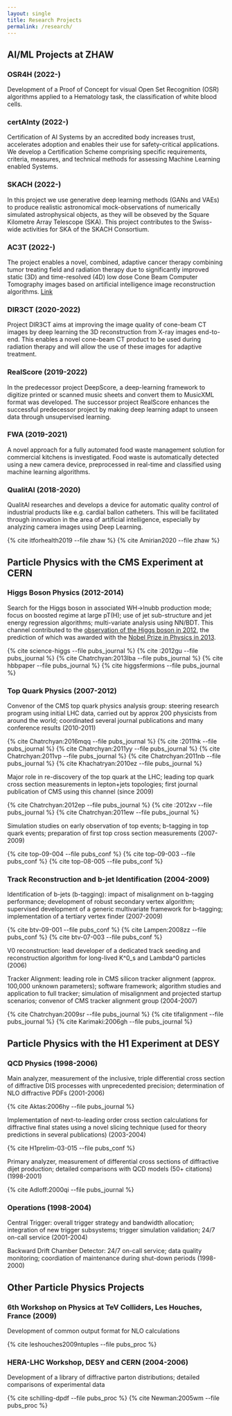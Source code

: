 ```yaml
---
layout: single
title: Research Projects
permalink: /research/
---
```



## AI/ML Projects at ZHAW

### OSR4H (2022-)

Development of a Proof of Concept for visual Open Set Recognition (OSR) algorithms applied to a Hematology task, the classification of white blood cells.

### certAInty (2022-)

Certification of AI Systems by an accredited body increases trust, accelerates adoption and enables their use for safety-critical applications. We develop a Certification Scheme comprising specific requirements, criteria, measures, and technical methods for assessing Machine Learning enabled Systems.

### SKACH (2022-)

In this project we use generative deep learning methods (GANs and VAEs) to produce realistic astronomical mock-observations of numerically simulated astrophysical objects, as they will be obseved by the Square Kilometre Array Telescope (SKA). This project contributes to the Swiss-wide activities for SKA of the SKACH Consortium.  

### AC3T (2022-)

The project enables a novel, combined, adaptive cancer therapy combining tumor treating field and radiation therapy due to significantly improved static (3D) and time-resolved (4D) low dose Cone Beam Computer Tomography images based on artificial intelligence image reconstruction algorithms. [Link](https://www.zhaw.ch/en/research/research-database/project-detailview/projektid/5134/)

### DIR3CT (2020-2022)

Project DIR3CT aims at improving the image quality of cone-beam CT images by deep learning the 3D reconstruction from X-ray images end-to-end. This enables a novel cone-beam CT product to be used during radiation therapy and will allow the use of these images for adaptive treatment.


### RealScore (2019-2022)

In the predecessor project DeepScore, a deep-learning framework to digitize printed or scanned music sheets and convert them to MusicXML format was developed. The successor project RealScore enhances the successful predecessor project by making deep learning adapt to unseen data through unsupervised learning.

### FWA (2019-2021)

A novel approach for a fully automated food waste management solution for commercial kitchens is investigated. Food waste is automatically detected using a new camera device, preprocessed in real-time and classified using machine learning algorithms.

### QualitAI (2018-2020)

QualitAI researches and develops a device for automatic quality control of industrial products like e.g. cardial ballon catheters. This will be facilitated through innovation in the area of artificial intelligence, especially by analyzing camera images using  Deep Learning.

{% cite itforhealth2019 --file zhaw %}
{% cite Amirian2020 --file zhaw %}


## Particle Physics with the CMS Experiment at CERN


### Higgs Boson Physics (2012-2014)


Search for the Higgs boson in associated WH->lnubb production mode; focus on boosted regime at large pT(H); 
use of jet sub-structure and jet energy regression algorithms; multi-variate analysis using NN/BDT. This channel contributed to the
[observation of the Higgs boson in 2012](https://home.cern/science/physics/higgs-boson), the prediction of which was awarded with the [Nobel Prize in Physics in 2013](https://www.nobelprize.org/prizes/physics/2013/summary/).

{% cite science-higgs --file pubs_journal %}
{% cite :2012gu --file pubs_journal %}
{% cite Chatrchyan:2013lba  --file pubs_journal %}
{% cite hbbpaper --file pubs_journal %}
{% cite higgsfermions --file pubs_journal %}


### Top Quark Physics (2007-2012)


Convenor of the CMS top quark physics analysis group: steering research program using initial LHC data, carried out by approx 200 physicists from around the world; coordinated several journal publications and many conference results (2010-2011)

{% cite Chatrchyan:2016mqq --file pubs_journal %}
{% cite :2011hk --file pubs_journal %}
{% cite Chatrchyan:2011yy --file pubs_journal %}
{% cite Chatrchyan:2011vp --file pubs_journal %}
{% cite Chatrchyan:2011nb --file pubs_journal %}
{% cite Khachatryan:2010ez --file pubs_journal %}

Major role in re-discovery of the top quark at the LHC; leading top quark cross section measurements in lepton+jets topologies; first journal publication of CMS using this channel (since 2009)

{% cite Chatrchyan:2012ep --file pubs_journal %}
{% cite :2012xv --file pubs_journal %}
{% cite Chatrchyan:2011ew --file pubs_journal %}

Simulation studies on early observation of top events; b-tagging in top quark events; preparation of first top cross section measurements (2007-2009)

{% cite top-09-004 --file pubs_conf %}
{% cite top-09-003 --file pubs_conf %}
{% cite top-08-005 --file pubs_conf %}

### Track Reconstruction and b-jet Identification (2004-2009)


Identification of b-jets (b-tagging): impact of misalignment on b-tagging performance; development of robust secondary vertex algorithm; supervised development of a generic multivariate framework for b-tagging; implementation of a tertiary vertex finder (2007-2009)

{% cite btv-09-001 --file pubs_conf %}
{% cite Lampen:2008zz --file pubs_conf %}
{% cite btv-07-003 --file pubs_conf %}

V0 reconstruction: lead developer of a dedicated track seeding and reconstruction algorithm for long-lived K^0_s and Lambda^0 particles (2006)

Tracker Alignment: leading role in CMS silicon tracker alignment (approx. 100,000 unknown parameters); software framework; algorithm studies and application to full tracker; simulation of misalignment and projected startup scenarios; convenor of CMS tracker alignment group (2004-2007)

{% cite Chatrchyan:2009sr --file pubs_journal %}
{% cite tifalignment --file pubs_journal %}
{% cite Karimaki:2006gh --file pubs_journal %}

## Particle Physics with the H1 Experiment at DESY


### QCD Physics (1998-2006)
	

Main analyzer, measurement of the inclusive, triple differential cross section of diffractive DIS processes with unprecedented precision; determination of NLO diffractive PDFs (2001-2006)

{% cite Aktas:2006hy --file pubs_journal %}

Implementation of next-to-leading order cross section calculations for diffractive final states using a novel slicing technique (used for theory predictions in several publications) (2003-2004)

{% cite H1prelim-03-015 --file pubs_conf %}

Primary analyzer, measurement of differential cross sections of diffractive dijet production; detailed comparisons with QCD models (50+ citations) (1998-2001)

{% cite Adloff:2000qi --file pubs_journal %}

### Operations (1998-2004)


Central Trigger: overall trigger strategy and bandwidth allocation; integration of new trigger subsystems; trigger simulation validation; 24/7 on-call service (2001-2004)

Backward Drift Chamber Detector: 24/7 on-call service; data quality monitoring; coordiation of maintenance during shut-down periods (1998-2000)



## Other Particle Physics Projects

### 6th Workshop on Physics at TeV Colliders, Les Houches, France (2009)

Development of common output format for NLO calculations

{% cite leshouches2009ntuples --file pubs_proc %}

### HERA-LHC Workshop, DESY and CERN (2004-2006)

Development of a library of diffractive parton distributions; detailed comparisons of experimental data

{% cite schilling-dpdf --file pubs_proc %}
{% cite Newman:2005wm --file pubs_proc %}

